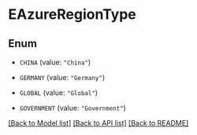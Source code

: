 # EAzureRegionType

## Enum


* `CHINA` (value: `"China"`)

* `GERMANY` (value: `"Germany"`)

* `GLOBAL` (value: `"Global"`)

* `GOVERNMENT` (value: `"Government"`)


[[Back to Model list]](../README.md#documentation-for-models) [[Back to API list]](../README.md#documentation-for-api-endpoints) [[Back to README]](../README.md)


